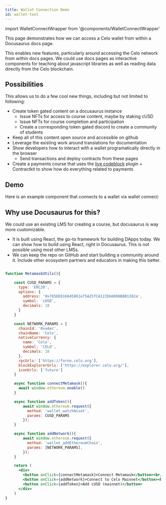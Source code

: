 ```yaml
---
title: Wallet Connection Demo
id: wallet-test
---
```

import WalletConnectWrapper from '@components/WalletConnectWrapper'

This page demonstrates how we can access a Celo wallet from within a Docusaurus docs page.

This enables new features, particularly around accessing the Celo network from within docs pages. We could use docs pages as interactive components for teaching about javascript libraries as well as reading data directly from the Celo blockchain.

## Possibilities

This allows us to do a few cool new things, including but not limited to following:

- Create token gated content on a docusaurus instance
  - Issue NFTs for access to course content, maybe by staking cUSD
  - Issue NFTs for course completion and participation
  - Create a corresponding token gated discord to create a community of students
- Keep all of this content open source and accessible on github
- Leverage the existing work around translations for documentation
- Show developers how to interact with a wallet programatically directly in the browser
  - Send transactions and deploy contracts from these pages
- Create a payments course that uses the [live codeblock](https://docusaurus.io/docs/api/themes/@docusaurus/theme-live-codeblock) plugin + Contractkit to show how do everything related to payments

## Demo

Here is an example component that connects to a wallet via wallet connect:

<WalletConnectWrapper/>

## Why use Docusaurus for this?

We could use an existing LMS for creating a course, but docusaurus is way more customizable.

- It is built using React, the go-to framework for building DApps today. We can show how to build using React, right in Docusaurus. This is not possible using most other LMSs.
- We can keep the repo on GitHub and start building a community around it. Include other ecosystem partners and educators in making this better.

```jsx live

function MetamaskUtils(){

    const CUSD_PARAMS = {
      type: 'ERC20',
      options: {
        address: '0x765DE816845861e75A25fCA122bb6898B8B1282a',
        symbol: 'cUSD',
        decimals: 18
      }
    }

    const NETWORK_PARAMS = { 
      chainId: '0xa4ec', 
      chainName: 'Celo', 
      nativeCurrency: { 
        name: 'Celo', 
        symbol: 'CELO', 
        decimals: 18 
      }, 
      rpcUrls: ['https://forno.celo.org'], 
      blockExplorerUrls: ['https://explorer.celo.org/'], 
      iconUrls: ['future'] 
    }

    async function connectMetamask(){
      await window.ethereum.enable()
    }

    async function addToken(){
        await window.ethereum.request({
          method: 'wallet_watchAsset',
          params: CUSD_PARAMS
        });    
    }

    async function addNetwork(){
        await window.ethereum.request({
          method: 'wallet_addEthereumChain',
          params: [NETWORK_PARAMS],
        });      
    }

    return (
      <div>
        <button onClick={connectMetamask}>Connect Metamask</button><br/>
        <button onClick={addNetwork}>Connect to Celo Mainnet</button><br/>
        <button onClick={addToken}>Add cUSD (mainnet)</button>
      </div>
    )
}
```
